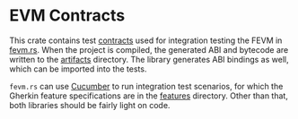 # EVM Contracts

This crate contains test [contracts](./contracts/) used for integration testing the FEVM in [fevm.rs](../fevm.rs).
When the project is compiled, the generated ABI and bytecode are written to the [artifacts](./artifacts/) directory.
The library generates ABI bindings as well, which can be imported into the tests.

`fevm.rs` can use [Cucumber](https://cucumber-rs.github.io/cucumber/current/quickstart.html) to run integration test scenarios,
for which the Gherkin feature specifications are in the [features](./features/) directory. Other than that, both libraries
should be fairly light on code.
